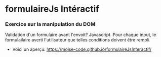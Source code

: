 # formulaireJs Intéractif

### Exercice sur la manipulation du DOM

Validation d'un formulaire avant l'envoit? Javascript.
Pour chaque input, le formulailaire averti l'utilisateur 
que telles conditions doivent être rempli.

* Voici un aperçu: https://moise-code.github.io/formulaireJsInteractif/

